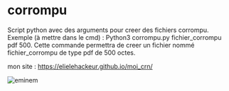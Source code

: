 # corrompu

Script python avec des arguments pour creer des fichiers corrompu.
Exemple (à mettre dans le cmd) : Python3 corrompu.py fichier_corrompu pdf 500.
Cette commande permettra de creer un fichier nommé fichier_corrompu de type pdf de 500 octes.

mon site : https://elielehackeur.github.io/moi_crn/

![eminem](https://user-images.githubusercontent.com/79536652/151698308-6c1f5dcb-50f9-49dd-88da-4feb9e86866b.jpeg)
